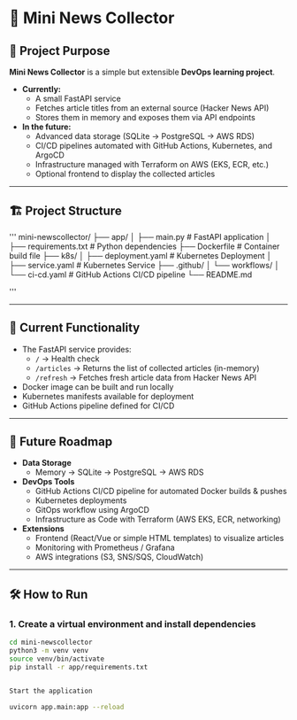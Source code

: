 # 📰 Mini News Collector  

## 📌 Project Purpose  
**Mini News Collector** is a simple but extensible **DevOps learning project**.  

- **Currently:**  
  - A small FastAPI service  
  - Fetches article titles from an external source (Hacker News API)  
  - Stores them in memory and exposes them via API endpoints  
- **In the future:**  
  - Advanced data storage (SQLite → PostgreSQL → AWS RDS)  
  - CI/CD pipelines automated with GitHub Actions, Kubernetes, and ArgoCD  
  - Infrastructure managed with Terraform on AWS (EKS, ECR, etc.)  
  - Optional frontend to display the collected articles  

---

## 🏗️ Project Structure  

'''
mini-newscollector/
├── app/
│ ├── main.py # FastAPI application
│ ├── requirements.txt # Python dependencies
├── Dockerfile # Container build file
├── k8s/
│ ├── deployment.yaml # Kubernetes Deployment
│ ├── service.yaml # Kubernetes Service
├── .github/
│ └── workflows/
│ └── ci-cd.yaml # GitHub Actions CI/CD pipeline
└── README.md

'''

---

## 🚀 Current Functionality  
- The FastAPI service provides:  
  - `/` → Health check  
  - `/articles` → Returns the list of collected articles (in-memory)  
  - `/refresh` → Fetches fresh article data from Hacker News API  
- Docker image can be built and run locally  
- Kubernetes manifests available for deployment  
- GitHub Actions pipeline defined for CI/CD  

---

## 🔮 Future Roadmap  
- **Data Storage**  
  - Memory → SQLite → PostgreSQL → AWS RDS  
- **DevOps Tools**  
  - GitHub Actions CI/CD pipeline for automated Docker builds & pushes  
  - Kubernetes deployments  
  - GitOps workflow using ArgoCD  
  - Infrastructure as Code with Terraform (AWS EKS, ECR, networking)  
- **Extensions**  
  - Frontend (React/Vue or simple HTML templates) to visualize articles  
  - Monitoring with Prometheus / Grafana  
  - AWS integrations (S3, SNS/SQS, CloudWatch)  

---

## 🛠️ How to Run  

### 1. Create a virtual environment and install dependencies  
```bash
cd mini-newscollector
python3 -m venv venv
source venv/bin/activate
pip install -r app/requirements.txt


Start the application

uvicorn app.main:app --reload

